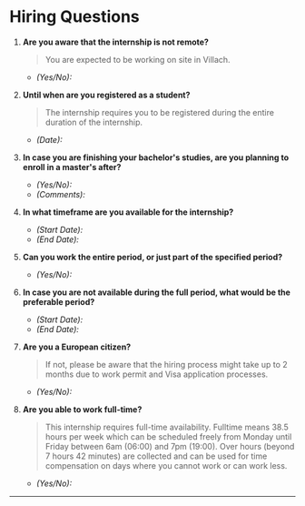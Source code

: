 # Hiring Questions

1. **Are you aware that the internship is not remote?**  
   > You are expected to be working on site in Villach.  
   - *(Yes/No):*

2. **Until when are you registered as a student?**  
   > The internship requires you to be registered during the entire duration of the internship.  
   - *(Date):*

3. **In case you are finishing your bachelor's studies, are you planning to enroll in a master's after?**  
   - *(Yes/No):*  
   - *(Comments):*

4. **In what timeframe are you available for the internship?**  
   - *(Start Date):*  
   - *(End Date):*  

5. **Can you work the entire period, or just part of the specified period?**  
   - *(Yes/No):*  

6. **In case you are not available during the full period, what would be the preferable period?**  
   - *(Start Date):*  
   - *(End Date):*  

7. **Are you a European citizen?**  
   > If not, please be aware that the hiring process might take up to 2 months due to work permit and Visa application processes.  
   - *(Yes/No):*  

8. **Are you able to work full-time?**  
   > This internship requires full-time availability. Fulltime means 38.5 hours per week which can be scheduled freely from Monday until Friday between 6am (06:00) and 7pm (19:00). Over hours (beyond 7 hours 42 minutes) are collected and can be used for time compensation on days where you cannot work or can work less.
   - *(Yes/No):*
---
